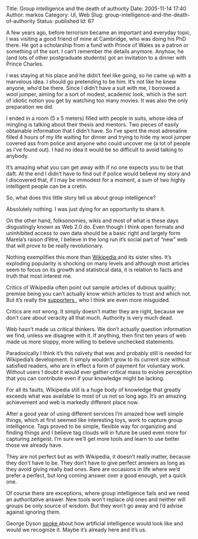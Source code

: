 Title: Group intelligence and the death of authority
Date: 2005-11-14 17:40
Author: markos
Category: UI, Web
Slug: group-intelligence-and-the-death-of-authority
Status: published
Id: 67

<html>
 <body>
  <div>
   <p>
    A few years ago, before terrorism became an important and everyday topic, I was visiting a good friend of mine at Cambridge, who was doing his PhD there. He got a scholarship from a fund with Prince of Wales as a patron or something of the sort. I can’t remember the details anymore. Anyhow, he (and lots of other postgraduate students) got an invitation to a dinner with Prince Charles.
   </p>
   <p>
    I was staying at his place and he didn’t feel like going, so he came up with a marvelous idea. I should go pretending to be him. It’s not like he knew anyone, who’d be there. Since I didn’t have a suit with me, I borrowed a wool jumper, aiming for a sort of modest, academic look, which is the sort of idiotic notion you get by watching too many movies. It was also the only preparation we did.
   </p>
   <p>
    I ended in a room (5 x 5 meters) filled with people in suits, whose idea of mingling is talking about their thesis and mentors.  Two pieces of easily obtainable information that I didn’t have. So I’ve spent the most adrenaline filled 4 hours of my life waiting for dinner and trying to hide my wool jumper covered ass from police and anyone who could uncover me (a lot of people as I’ve found out). I had no idea it would be so difficult to avoid talking to anybody.
   </p>
   <p>
    It’s amazing what you can get away with if no one expects you to be that daft. At the end I didn’t have to find out if police would believe my story and I discovered that, if I may be immodest for a moment, a sum of two highly intelligent people can be a cretin.
   </p>
   <p>
    So, what does this little story tell us about group intelligence?
   </p>
   <p>
    Absolutely nothing. I was just dying for an opportunity to share it.
   </p>
   <p>
    On the other hand, folksonomies, wikis and most of what is these days disgustingly known as Web 2.0 do. Even though I think open formats and uninhibited access to own data should be a basic right and largely form Marela’s raison d’être, I believe in the long run it’s social part of “new” web that will prove to be really revolutionary.
   </p>
   <p>
    Nothing exemplifies this more than
    <a href="http://www.wikipedia.org/">
     Wikipedia
    </a>
    and its sister sites. It’s exploding popularity is shocking on many levels and although most articles seem to focus on its growth and statistical data, it is relation to facts and truth that most interest me.
   </p>
   <p>
    Critics of Wikipedia often point out sample articles of dubious quality; premise being you can’t actually know which articles to trust and which not. But it’s really the
    <a href="http://www.corante.com/many/archives/2004/08/29/wikipedia_reputation_and_the_wemedia_project.php">
     supporters
    </a>
    , who I think are even more misguided.
   </p>
   <p>
    Critics are not wrong. It simply doesn’t matter they are right, because we don’t care about veracity all that much. Authority is very much dead.
   </p>
   <p>
    Web hasn’t made us critical thinkers. We don’t actually question information we find, unless we disagree with it. If anything, then first ten years of web made us more sloppy, more willing to believe unchecked statements.
   </p>
   <p>
    Paradoxically I think it’s this naïvety that was and probably still is needed for Wikipedia’s development. It simply wouldn’t grow to its current size without satisfied readers, who are in effect a form of payment for voluntary work. Without users I doubt it would ever gather critical mass to evolve perception that you can contribute even if your knowledge might be lacking.
   </p>
   <p>
    For all its faults, Wikipedia still is a huge body of knowledge that greatly exceeds what was available to most of us not so long ago. It’s an amazing achievement and web is markedly different place now.
   </p>
   <p>
    After a good year of using different services I’m amazed how well simple things, which at first seemed like interesting toys, work to capture group intelligence. Tags proved to be simple, flexible way for organizing and finding things and I believe tag clouds will in future be used even more for capturing zeitgeist. I’m sure we’ll get more tools and learn to use better those we already have.
   </p>
   <p>
    They are not perfect but as with Wikipedia, it doesn’t really matter, because they don’t have to be. They don’t have to give perfect answers as long as they avoid giving really bad ones. Rare are occasions in life where we’d prefer a perfect, but long coming answer over a good enough, yet a quick one.
   </p>
   <p>
    Of course there are exceptions, where group intelligence fails and we need an authoritative answer. New tools won’t replace old ones and neither will groups be only source of wisdom. But they won’t go away and I’d advise against ignoring them.
   </p>
   <p>
    George Dyson
    <a href="http://www.edge.org/3rd_culture/dyson05/dyson05_index.html">
     spoke
    </a>
    about how artificial intelligence would look like and would we recognize it. Maybe it’s already here and it’s us.
   </p>
  </div>
 </body>
</html>